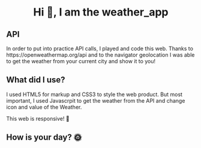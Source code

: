 <h1 align="center">Hi 👋, I am the weather_app</h1>

<h2 align="left">API</h2>
<p align="left">In order to put into practice API calls, I played and code this web. Thanks to https://openweathermap.org/api and to the navigator geolocation I was able to get the weather from your current city and show it to you!</p>

<h2 align="left">What did I use?</h2>
<p align="left">I used HTML5 for markup and CSS3 to style the web product. But most important, I used Javascrpit to get the weather from the API and change icon and value of the Weather.</p>
<p align="left">This web is responsive! 🤝 </p>

<h2 align="left" text-decoration:"none">How is your day? 🌞</h2>
